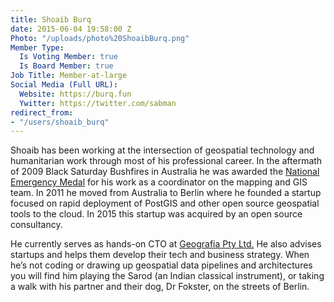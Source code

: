 ```yaml
---
title: Shoaib Burq
date: 2015-06-04 19:58:00 Z
Photo: "/uploads/photo%20ShoaibBurq.png"
Member Type:
  Is Voting Member: true
  Is Board Member: true
Job Title: Member-at-large
Social Media (Full URL):
  Website: https://burq.fun
  Ywitter: https://twitter.com/sabman
redirect_from:
- "/users/shoaib_burq"
---
```


Shoaib has been working at the intersection of geospatial technology and humanitarian work through most of his professional career. In the aftermath of 2009 Black Saturday Bushfires in Australia he was awarded the [National Emergency Medal](https://www.gg.gov.au/australian-honours-and-awardsnational-emergency-medal/victorian-bushfires-2009) for his work as a coordinator on the mapping and GIS team. 
In 2011 he moved from Australia to Berlin where he founded a startup focused on rapid deployment of PostGIS and other open source geospatial tools to the cloud. In 2015 this startup was acquired by an open source consultancy.

He currently serves as hands-on CTO at [Geografia Pty Ltd.](https://geografia.com.au/) He also advises startups and helps them develop their tech and business strategy. When he’s not coding or drawing up geospatial data pipelines and architectures you will find him playing the Sarod (an Indian classical instrument), or taking a walk with his partner and their dog, Dr Fokster, on the streets of Berlin.
